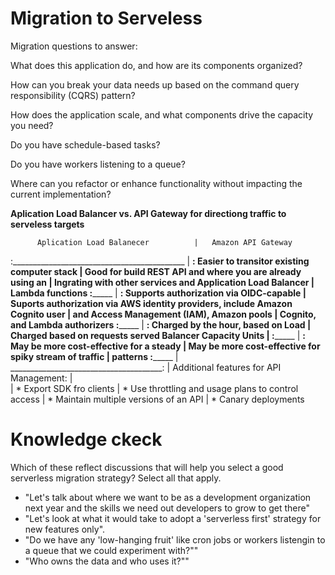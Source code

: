 # Migration to Serveless

Migration questions to answer:

What does this application do, and how are its components organized?

How can you break your data needs up based on the command query responsibility (CQRS) pattern?

How does the application scale, and what components drive the capacity you need?

Do you have schedule-based tasks?

Do you have workers listening to a queue?

Where can you refactor or enhance functionality without impacting the current implementation?

**Aplication Load Balancer vs. API Gateway for directiong traffic to serveless targets**


          Aplication Load Balanecer          |   Amazon API Gateway
:___________________________________________ | ______________________________________:
 Easier to transitor existing computer stack | Good for build REST API and
 where you are already using an              | Ingrating with other services and
 Application Load Balancer                   | Lambda functions
:___________________________________________ | ______________________________________:
 Supports authorization via OIDC-capable     | Suports authorization via AWS identity
 providers, include Amazon Cognito user      | and Access Management (IAM), Amazon
 pools                                       | Cognito, and Lambda authorizers
:___________________________________________ | ______________________________________:
 Charged by the hour, based on Load          | Charged based on requests served
 Balancer Capacity Units                     | 
:___________________________________________ | ______________________________________:
 May be more cost-effective for a steady     | May be more cost-effective for spiky
 stream of traffic                           | patterns
:___________________________________________ | ______________________________________:
                                             | Additional features for API Management:
                                             |  
                                             | * Export SDK fro clients
                                             | * Use throttling and usage plans to control access
                                             | * Maintain multiple versions of an API
                                             | * Canary deployments 



# Knowledge ckeck

Which of these reflect discussions that will help you select a good serverless migration strategy? Select all that apply. 

* "Let's talk about where we want to be as a development organization next
year and the skills we need out developers to grow to get there"
* "Let's look at what it would take to adopt a 'serverless first' strategy for new
features only".
* "Do we have any 'low-hanging fruit' like cron jobs or workers listengin to a
queue that we could experiment with?""
* "Who owns the data and who uses it?""
